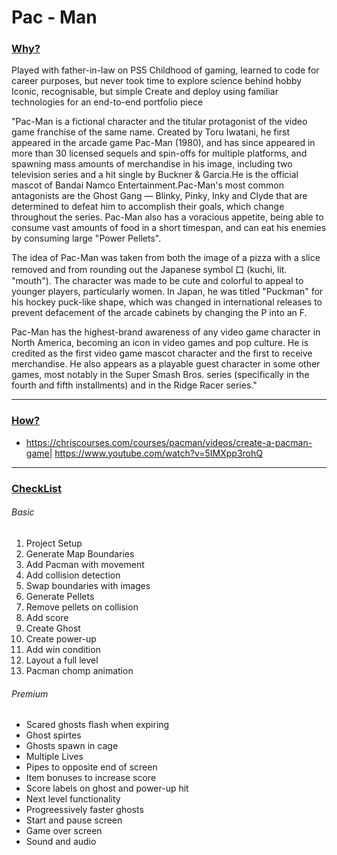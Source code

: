 # Pac - Man
### <ins>Why?</ins>
Played with father-in-law on PS5
Childhood of gaming, learned to code for career purposes, but never took time to explore science behind hobby
Iconic, recognisable, but simple
Create and deploy using familiar technologies for an end-to-end portfolio piece

"Pac-Man is a fictional character and the titular protagonist of the video game franchise of the same name. Created by Toru Iwatani, he first appeared in the arcade game Pac-Man (1980), and has since appeared in more than 30 licensed sequels and spin-offs for multiple platforms, and spawning mass amounts of merchandise in his image, including two television series and a hit single by Buckner & Garcia.He is the official mascot of Bandai Namco Entertainment.Pac-Man's most common antagonists are the Ghost Gang — Blinky, Pinky, Inky and Clyde that are determined to defeat him to accomplish their goals, which change throughout the series. Pac-Man also has a voracious appetite, being able to consume vast amounts of food in a short timespan, and can eat his enemies by consuming large "Power Pellets".

The idea of Pac-Man was taken from both the image of a pizza with a slice removed and from rounding out the Japanese symbol 口 (kuchi, lit. "mouth"). The character was made to be cute and colorful to appeal to younger players, particularly women. In Japan, he was titled "Puckman" for his hockey puck-like shape, which was changed in international releases to prevent defacement of the arcade cabinets by changing the P into an F.

Pac-Man has the highest-brand awareness of any video game character in North America, becoming an icon in video games and pop culture. He is credited as the first video game mascot character and the first to receive merchandise. He also appears as a playable guest character in some other games, most notably in the Super Smash Bros. series (specifically in the fourth and fifth installments) and in the Ridge Racer series."
***
### <ins>How?</ins>
* https://chriscourses.com/courses/pacman/videos/create-a-pacman-game| https://www.youtube.com/watch?v=5IMXpp3rohQ 
***
### <ins>CheckList</ins>
###### Basic
1. Project Setup
2. Generate Map Boundaries
3. Add Pacman with movement
4. Add collision detection
5. Swap boundaries with images
6. Generate Pellets
7. Remove pellets on collision
8. Add score
9. Create Ghost
10. Create power-up
11. Add win condition
12. Layout a full level
13. Pacman chomp animation

###### Premium
* Scared ghosts flash when expiring
* Ghost spirtes
* Ghosts spawn in cage
* Multiple Lives
* Pipes to opposite end of screen
* Item bonuses to increase score
* Score labels on ghost and power-up hit
* Next level functionality
* Progreessively faster ghosts
* Start and pause screen
* Game over screen
* Sound and audio


